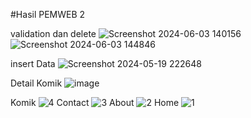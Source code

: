#Hasil PEMWEB 2

validation dan delete
![Screenshot 2024-06-03 140156](https://github.com/DharmaAlamsyah/Pemograman-Web-2/assets/145315461/49fbbb5f-d7ef-4f51-85e9-ff563fd9eabb)
![Screenshot 2024-06-03 144846](https://github.com/DharmaAlamsyah/Pemograman-Web-2/assets/145315461/f37c8bb9-54f4-4011-a40c-967c7f7f20d6)

insert Data
![Screenshot 2024-05-19 222648](https://github.com/DharmaAlamsyah/Pemograman-Web-2/assets/145315461/ef096241-e57e-46f1-9b73-07bcd23fc48a)

Detail Komik
![image](https://github.com/DharmaAlamsyah/Pemograman-Web-2/assets/145315461/b3bfb434-6167-4284-b58f-29308dbc9d16)

Komik
![4](https://github.com/DharmaAlamsyah/Pemograman-Web-2/assets/145315461/0cb01e28-90a9-48f1-a4b6-53e5ac519aef)
Contact
![3](https://github.com/DharmaAlamsyah/Pemograman-Web-2/assets/145315461/6f292201-328c-4e99-be84-3509dc412d26)
About
![2](https://github.com/DharmaAlamsyah/Pemograman-Web-2/assets/145315461/75bd47b3-c9ce-4300-84ac-8cbef883cdc3)
Home
![1](https://github.com/DharmaAlamsyah/Pemograman-Web-2/assets/145315461/61f52aac-5a8d-418b-8bd0-d6182d32e10d)
